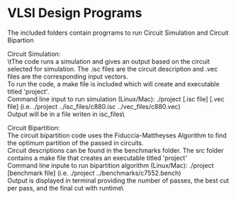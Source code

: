 # VLSI Design Programs
The included folders contain progrrams to run Circuit Simulation and Circuit Bipartion

Circuit Simulation:\
  \tThe code runs a simulation and gives an output based on the circuit selected for simulation. The .isc files are the circuit description and .vec files are the corresponding input vectors.\
  To run the code, a make file is included which will create and executable titled 'project'.\
  Command line input to run simulation (Linux/Mac): ./project [.isc file] [.vec file] (i.e. ./project ../isc_files/c880.isc ../vec_files/c880.vec)\
  Output will be in a file writen in isc_files\
  
Circuit Bipartition:\
  The circuit bipartition code uses the Fiduccia-Mattheyses Algorithm to find the optimum partition of the passed in circuits.\
  Circuit descriptions can be found in the benchmarks folder. The src folder contains a make file that creates an executable titled 'project'\
  Command line inpute to run bipartition algorithm (Linux/Mac): ./project [benchmark file] (i.e. ./project ../benchmarks/c7552.bench)\
  Output is displayed in terminal providing the number of passes, the best cut per pass, and the final cut with runtime\
  
